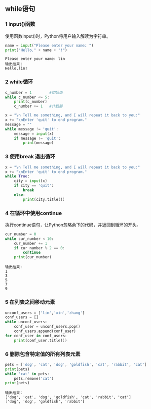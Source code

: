 ## while语句



### 1 input()函数

使用函数input()时，Python将用户输入解读为字符串。

```python
name = input("Please enter your name: ")
print("Hello," + name + "!")
```

```
Please enter your name: lin
输出结果：
Hello,lin!
```



### 2 while循环

```python
c_number = 1		#初始值
while c_number <= 5:
    print(c_number)
    c_number += 1	#计数器
```



```python
x = "\n Tell me something, and I will repeat it back to you:"
x += "\nEnter 'quit' to end program."
message = ""
while message != 'quit':
    message = input(x)
    if message != 'quit':
        print(message)
```





### 3 使用break 退出循环

```python
x = "\n Tell me something, and I will repeat it back to you:"
x += "\nEnter 'quit' to end program."
while True:
    city = input(x)
    if city == 'quit':
        break
    else:
        print(city.title())
```



### 4 在循环中使用continue

执行continue语句，让Python忽略余下的代码，并返回到循环的开头。

```python
cur_number = 0
while cur_number < 10:
    cur_number += 1
    if cur_number % 2 == 0:
        continue
    print(cur_number)
```

```
输出结果：
1
3
5
7
9
```



### 5 在列表之间移动元素

```python
unconf_users = ['lin','xin','zhang']
conf_users = []
while unconf_users:
    conf_user = unconf_users.pop()
    conf_users.append(conf_user)
for conf_user in conf_users:
    print(conf_user.title())
```



### 6 删除包含特定值的所有列表元素

```python
pets = ['dog', 'cat', 'dog', 'goldfish', 'cat', 'rabbit', 'cat']
print(pets)
while 'cat' in pets:
    pets.remove('cat')
print(pets)
```

```
输出结果：
['dog', 'cat', 'dog', 'goldfish', 'cat', 'rabbit', 'cat']
['dog', 'dog', 'goldfish', 'rabbit']
```











